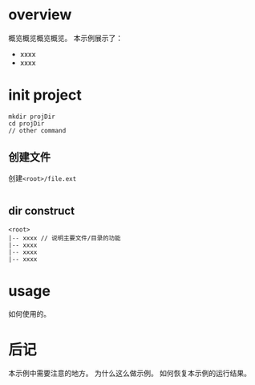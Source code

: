 # overview
概览概览概览概览。
本示例展示了：
- xxxx
- xxxx

# init project
```
mkdir projDir
cd projDir
// other command
```

## 创建文件
创建`<root>/file.ext`
```
```

## dir construct
```
<root>
|-- xxxx // 说明主要文件/目录的功能
|-- xxxx
|-- xxxx
|-- xxxx
```

# usage
如何使用的。

# 后记
本示例中需要注意的地方。
为什么这么做示例。
如何恢复本示例的运行结果。